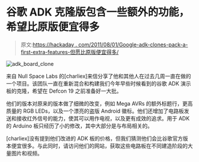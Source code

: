 # 谷歌 ADK 克隆版包含一些额外的功能，希望比原版便宜得多

> 原文:[https://hackaday . com/2011/08/01/Google-adk-clones-pack-a-first-extra-features-但愿比原版便宜得多/](https://hackaday.com/2011/08/01/google-adk-clones-pack-a-few-extra-features-hopefully-far-cheaper-than-the-original/)

![adk_board_clone](../Images/f0245ba119d7841f58834a95fc3ae5fb.png "adk_board_clone")

来自 Null Space Labs 的[charliex]来信分享了他和其他人在过去几周一直在做的一个项目。该团队一直在重新混合和构建我们今年早些时候看到的谷歌 ADK 演示板的克隆，希望在 Defcon 19 之前准备好一大批。

他们的版本对原来的版本做了细微的改变，例如 Mega AVRs 的额外标题行，更高质量的 RGB LEDs，以及一个漂亮的盗版 Android 徽标。他们还增加了电路板发送和接收红外信号的能力，使其可以用作电视，以及更有成效的追求。用于 ADK 的 Arduino 板只经历了小的修改，其中大部分是与布局相关的。

[charliex]没有提到他们改进的 ADK 板的价格，但我们猜测他们会比谷歌官方版本便宜很多。与此同时，请访问他们的网站，获取这些电路板在不同建造阶段的大量图片和视频。